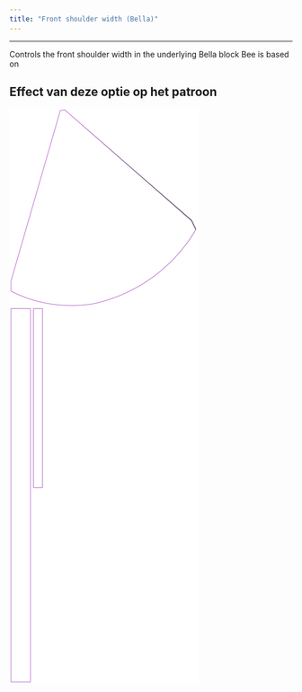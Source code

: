 ```yaml
---
title: "Front shoulder width (Bella)"
---
```


---

Controls the front shoulder width in the underlying Bella block Bee is based on

## Effect van deze optie op het patroon

![Deze afbeelding toont het effect van deze optie door meerdere varianten die een andere waarde hebben voor deze optie te vervangen](bee_frontshoulderwidth_sample.svg "Effect van deze optie op het patroon")
